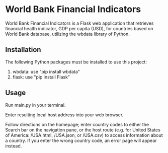 # World Bank Financial Indicators

World Bank Financial Indicators is a Flask web application that retrieves financial health indicator, GDP per capita (USD), for countries based on World Bank database, utilizing the wbdata library of Python.

## Installation

The following Python packages must be installed to use this project:
1. wbdata: use "pip install wbdata"
3. flask: use "pip install Flask"

## Usage

Run main.py in your terminal.

Enter resulting local host address into your web browser. 

Follow directions on the homepage; enter country codes to either the Search bar on the navigation pane, or the host route (e.g. for United States of America: /USA.html, /USA.json, or /USA.csv) to access information about a country. If you enter the wrong country code, an error page will appear instead.

